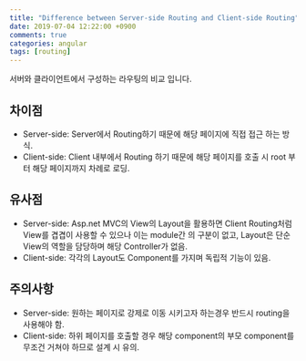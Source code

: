 ```yaml
---
title: "Difference between Server-side Routing and Client-side Routing"
date: 2019-07-04 12:22:00 +0900
comments: true
categories: angular
tags: [routing]
---
```


서버와 클라이언트에서 구성하는 라우팅의 비교 입니다.



## 차이점
- Server-side: Server에서 Routing하기 때문에 해당 페이지에 직접 접근 하는 방식.
- Client-side: Client 내부에서 Routing 하기 때문에 해당 페이지를 호출 시 root 부터 해당 페이지까지 차례로 로딩.


## 유사점
- Server-side: Asp.net MVC의 View의 Layout을 활용하면 Client Routing처럼 View를 겹겹이 사용할 수 있으나 이는 module간 의 구분이 없고, Layout은 단순 View의 역할을 담당하며 해당 Controller가 없음.
- Client-side: 각각의 Layout도 Component를 가지며 독립적 기능이 있음.


## 주의사항
- Server-side: 원하는 페이지로 강제로 이동 시키고자 하는경우 반드시 routing을 사용해야 함.
- Client-side: 하위 페이지를 호출할 경우 해당 component의 부모 component를 무조건 거쳐야 하므로 설계 시 유의.